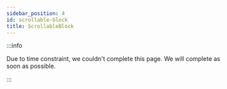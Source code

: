 ```yaml
---
sidebar_position: 4
id: scrollable-block
title: ScrollableBlock
---
```


:::info

Due to time constraint, we couldn't complete this page. We will complete as soon as possible.

:::
